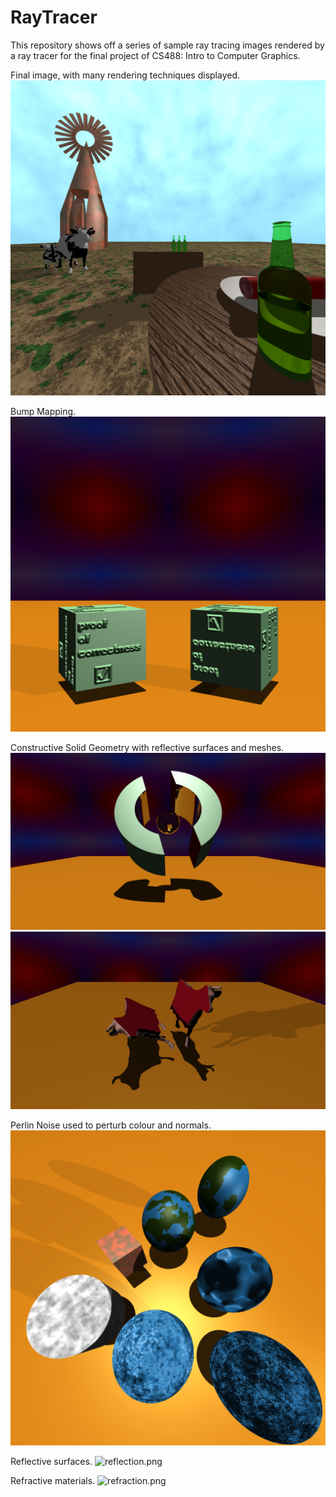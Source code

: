 # RayTracer
This repository shows off a series of sample ray tracing images rendered by a ray tracer for the final project of CS488: Intro to Computer Graphics.

Final image, with many rendering techniques displayed.
![final.png](final.png)

Bump Mapping.
![bump.png](bump.png)

Constructive Solid Geometry with reflective surfaces and meshes.
![csg.png](csg.png)
![csg_mesh.png](csg_mesh.png)

Perlin Noise used to perturb colour and normals.
![perlin.png](perlin.png) 

Reflective surfaces.
![reflection.png](reflection.png) 

Refractive materials.
![refraction.png](refraction.png)
